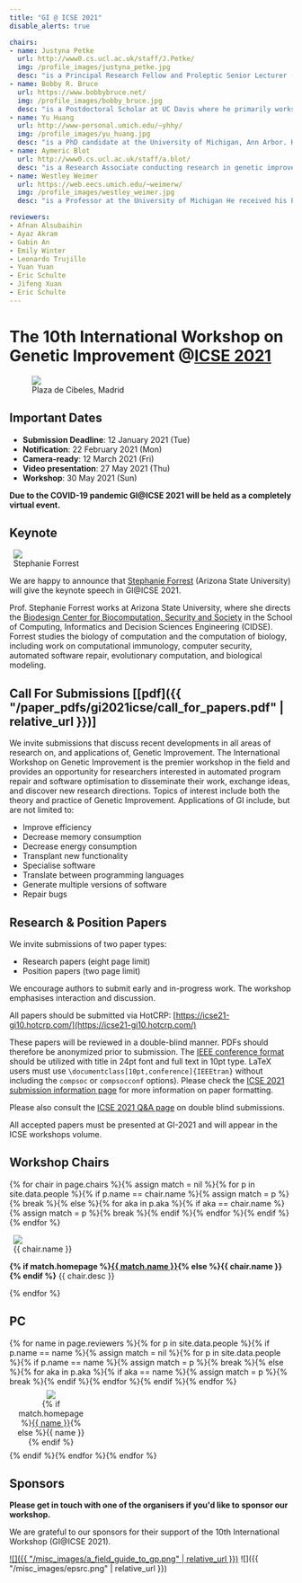 ```yaml
---
title: "GI @ ICSE 2021"
disable_alerts: true

chairs:
- name: Justyna Petke
  url: http://www0.cs.ucl.ac.uk/staff/J.Petke/
  img: /profile_images/justyna_petke.jpg
  desc: "is a Principal Research Fellow and Proleptic Senior Lecturer (Associate Prof.), conducting research in genetic improvement. She has a doctorate in Computer Science from University of Oxford and is now at the Centre for Research on Evolution, Search and Testing (CREST) in University College London. She has published on applications of genetic improvement. Her work on the subject was awarded a Silver and a Gold ’Humie’ at GECCO 2014 and GECCO 2016 as well as an ACM SIGSOFT Distinguished Paper Award at ISSTA 2015. She was the PC co-Chair for the International Symposium on Search-Based Software Engineering in 2017. She also organised six Genetic Improvement Workshops. She currently serves on the editorial board of the Genetic Programming and Evolvable Machines journal."
- name: Bobby R. Bruce
  url: https://www.bobbybruce.net/
  img: /profile_images/bobby_bruce.jpg
  desc: "is a Postdoctoral Scholar at UC Davis where he primarily works on the gem5 computer architecture simulator. Prior to UC Davis, Bobby carried out research into the automatic optimization of Java bytecode at UCLA. His research interests are centred around Search-based Software Engineering, and its application to improving software performance."
- name: Yu Huang
  url: http://www-personal.umich.edu/~yhhy/
  img: /profile_images/yu_huang.jpg
  desc: "is a PhD candidate at the University of Michigan, Ann Arbor. Her research includes applying GI-based automated program repair (APR) techniques in embedded systems and human factors in software automation with a focus on human bias against automated tools in code review. She has served as the organizer for multiple Diversity, Equivalence and Inclusion events hosted at University of Michigan. She was also in charge of the social media for GI 2020 to advertise the event and connect researchers and practitioners in the community. Currently she is serving as the Social Media Chair for GI 2021."
- name: Aymeric Blot
  url: http://www0.cs.ucl.ac.uk/staff/a.blot/
  desc: "is a Research Associate conducting research in genetic improvement at the CREST and SOLAR groups in University College London. He received in 2018 a doctorate from the University of Lille following work on automated algorithm design for multi-objective combinatorial optimisation. His research focuses on strengthening GI techniques using knowledge from automated machine learning, algorithm configuration, and evolutionary computation. He maintains and evolves the community website on genetic improvement."
- name: Westley Weimer
  url: https://web.eecs.umich.edu/~weimerw/
  img: /profile_images/westley_weimer.jpg
  desc: "is a Professor at the University of Michigan He received his PhD from the University of California at Berkeley. His research interests include reducing the costs associated with software development at scale (particularly through automated program repair) as well as program analysis, formal verification, and human linguistic and visual interaction with software. He is a senior member of the Association for Computing Machinery and his work has led to over eleven thousand citations and several awards, including three ‘Humies’ and ICSE 2019 Most Influential paper for his work on using Genetic Improvement for bug fixing. He also organised five Genetic Improvement workshops."

reviewers:
- Afnan Alsubaihin
- Ayaz Akram
- Gabin An
- Emily Winter
- Leonardo Trujillo
- Yuan Yuan
- Eric Schulte
- Jifeng Xuan
- Eric Schulte
---
```


# The 10th International Workshop on Genetic Improvement @[ICSE 2021](https://conf.researchr.org/home/icse-2021)


<figure class="figure">
  <img class="figure-img img-fluid" src="https://conf.researchr.org/getImage/icse-2021/carousel/palacio_de_cibeles.jpg">
  <figcaption class="figure-caption text-right">Plaza de Cibeles, Madrid</figcaption>
</figure>

## Important Dates

- **Submission Deadline**: 12 January 2021 (Tue)
- **Notification**: 22 February 2021 (Mon)
- **Camera-ready**: 12 March 2021 (Fri)
- **Video presentation**: 27 May 2021 (Thu)
- **Workshop**: 30 May 2021 (Sun)

**Due to the COVID-19 pandemic GI@ICSE 2021 will be held as a completely virtual event.**

## Keynote

<figure class="figure float-right" style="margin: auto 0.5em;">
  <img class="figure-img rounded img-thumbnail" style="max-width: 200px; max-height: 160px;" src="{{ "/profile_images/stephanie_forrest.jpg" | relative_url }}" onerror="this.onerror=null; this.src='{{ "/profile_images/empty.jpg" | relative_url }}'" />
  <figcaption class="figure-caption text-right">Stephanie Forrest</figcaption>
</figure>

We are happy to announce that [Stephanie Forrest](https://forrest.biodesign.asu.edu/index.html) (Arizona State University) will give the keynote speech in GI@ICSE 2021.

Prof. Stephanie Forrest works at Arizona State University, where she directs the [Biodesign Center for Biocomputation, Security and Society](https://biodesign.asu.edu/Research/Centers/biocomputing-security-and-society) in the School of Computing, Informatics and Decision Sciences Engineering (CIDSE).
Forrest studies the biology of computation and the computation of biology, including work on computational immunology, computer security, automated software repair, evolutionary computation, and biological modeling.


## <a name="CFP"></a> Call For Submissions [[pdf]({{ "/paper_pdfs/gi2021icse/call_for_papers.pdf" | relative_url }})]

We invite submissions that discuss recent developments in all areas of research on, and applications of, Genetic Improvement.
The International Workshop on Genetic Improvement is the premier workshop in the field and provides an opportunity for researchers interested in automated program repair and software optimisation to disseminate their work, exchange ideas, and discover new research directions.
Topics of interest include both the theory and practice of Genetic Improvement. Applications of GI include, but are not limited to:

- Improve efficiency
- Decrease memory consumption
- Decrease energy consumption
- Transplant new functionality
- Specialise software
- Translate between programming languages
- Generate multiple versions of software
- Repair bugs


## Research & Position Papers

We invite submissions of two paper types:
- Research papers (eight page limit)
- Position papers (two page limit)

We encourage authors to submit early and in-progress work.
The workshop emphasises interaction and discussion.

All papers should be submitted via HotCRP: [https://icse21-gi10.hotcrp.com/](https://icse21-gi10.hotcrp.com/)

These papers will be reviewed in a double-blind manner. PDFs should therefore be anonymized prior to submission.
The [IEEE conference format](https://www.ieee.org/conferences/publishing/templates.html) should be utilized with title in 24pt font and full text in 10pt type.  LaTeX users must use `\documentclass[10pt,conference]{IEEEtran}` without including the `compsoc` or `compsocconf` options). Please check the [ICSE 2021 submission information page](https://conf.researchr.org/track/icse-2021/icse-2021-papers#how-to-submit) for more information on paper formatting.


Please also consult the [ICSE 2021 Q&A page](https://conf.researchr.org/track/icse-2021/icse-2021-submitting-to-icse2021--q-a) on double blind submissions.

All accepted papers must be presented at GI-2021 and will appear in the ICSE workshops volume.


## Workshop Chairs

{% for chair in page.chairs %}{% assign match = nil %}{% for p in site.data.people %}{% if p.name == chair.name %}{% assign match = p %}{% break %}{% else %}{% for aka in p.aka %}{% if aka == chair.name %}{% assign match = p %}{% break %}{% endif %}{% endfor %}{% endif %}{% endfor %}
<figure class="figure float-right" style="margin: auto 0.5em;">
  <img class="figure-img rounded img-thumbnail" style="max-width: 200px; max-height: 140px" src="{{ match.img | relative_url }}" onerror="this.onerror=null; this.src='{{ "/profile_images/empty.jpg" | relative_url }}'">
  <figcaption class="figure-caption text-right">{{ chair.name }}</figcaption>
</figure>

<p class="clearfix">
  <b>{% if match.homepage %}<a href="{{ match.homepage }}">{{ match.name }}</a>{% else %}{{ chair.name }}{% endif %}</b> {{ chair.desc }}
</p>
{% endfor %}


## PC

<div class="row justify-content-around">
{% for name in page.reviewers %}{% for p in site.data.people %}{% if p.name == name %}{% assign match = nil %}{% for p in site.data.people %}{% if p.name == name %}{% assign match = p %}{% break %}{% else %}{% for aka in p.aka %}{% if aka == name %}{% assign match = p %}{% break %}{% endif %}{% endfor %}{% endif %}{% endfor %}
<figure class="figure" style="text-align: center; margin: 0.5em 1em; width: 120px;">
  <img class="figure-img" style="max-width: 120px; max-height: 120px;" src="{{ match.img | relative_url }}" onerror="this.onerror=null; this.src='{{ "/profile_images/empty.jpg" | relative_url }}'" />
  <figcaption class="figure-caption">{% if match.homepage %}<a href="{{ match.homepage }}">{{ name }}</a>{% else %}{{ name }}{% endif %}</figcaption>
</figure>{% endif %}{% endfor %}{% endfor %}
</div>


## Sponsors

**Please get in touch with one of the organisers if you'd like to sponsor our workshop.**

We are grateful to our sponsors for their support of the 10th International Workshop (GI@ICSE 2021).

[![]({{ "/misc_images/a_field_guide_to_gp.png" | relative_url }})](http://www.gp-field-guide.org.uk/) ![]({{ "/misc_images/epsrc.png" | relative_url }})
